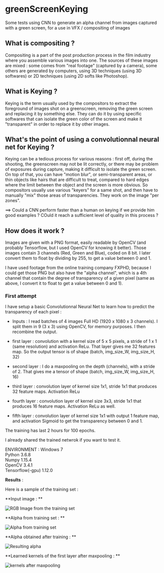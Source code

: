 # greenScreenKeying
Some tests using CNN to generate an alpha channel from images captured with a green screen, for a use in VFX / compositing of images

## What is compositing ?
Compositing is a part of the post production process in the film industry where you assemble various images into one. The sources of these images are mixed : some comes from "real footage" (captured by a camera), some others are generated by computers, using 3D techniques (using 3D softwares) or 2D techniques (using 2D softs like Photoshop). 

## What is Keying ?
Keying is the term usually used by the compositors to extract the foreground of images shot on a greenscreen, removing the green screen and replacing it by something else. They can do it by using specific softwares that can isolate the green color of the screen and make it "transparent" in order to replace it by other images.

## What's the point of using a convolutionnal neural net for Keying ?
Keying can be a tedious process for various reasons : first off, during the shooting, the greenscreen may not be lit correctly, or there may be problem of exposures during capture, making it difficult to isolate the green screen. On top of that, you can have "motion blur", or semi-transparent areas, or thin objects like hairs that are difficult to treat, compared to hard edges where the limit between the object and the screen is more obvious.
So compositors usually use various "keyers" for a same shot, and then have to manually "mix" those areas of transparencies. They work on the image "per zones".

==> Could a CNN perform faster than a human on keying if we provide him good examples ? COuld it reach a sufficient level of quality in this process ?

## How does it work ?
Images are given with a PNG format, easily readable by OpenCV (and probably Tensorflow, but I used OpenCV for knowing it better). Those images contain 3 channels (Red, Green and Blue), coded on 8 bit. I later convert them to float by dividing by 255, to get a value between 0 and 1.

I have used footage from the online training company FXPHD, because I could get those PNG but also have the "alpha channel", which is a 4th channel that contain the degree of transparency of a given pixel (same as above, I convert it to float to get a value between 0 and 1).

### First attempt

I have setup a basic Convolutionnal Neural Net to learn how to predict the transparency of each pixel :

- Inputs : I read batches of 4 images Full HD (1920 x 1080 x 3 channels). I split them in 9 (3 x 3) using OpenCV, for memory purposes. I then recombine the output.

- first layer : convolution with a kernel size of 5 x 5 pixels, a stride of 1 x 1 (same resolution) and activation ReLu. That layer gives me 32 features map. So the output tensor is of shape (batch, img_size_W, img_size_H, 32)

- second layer : I do a maxpooling on the depth (channels), with a stride of 2. That gives me a tensor of shape (batch, img_size_W, img_size_H, 16)

- third layer : convolution layer of kernel size 1x1, stride 1x1 that produces 32 feature maps. Activation ReLu

- fourth layer : convolution layer of kernel size 3x3, stride 1x1 that produces 16 feature maps. Activation ReLu as well.

- fifth layer : convolution layer of kernel size 1x1 with output 1 feature map, and activation Sigmoid to get the transparency between 0 and 1.

The training has last 2 hours for 100 epochs.

I already shared the trained netwrok if you want to test it.

ENVIRONMENT :
Windows 7  
Python 3.6.8  
Numpy 1.15.4  
OpenCV 3.4.1  
Tensorflow(-gpu) 1.12.0  

**Results** :

Here is a sample of the training set :

**Input image : **

![RGB Image from the training set](https://www.dropbox.com/s/ngawy2oygqy4rjx/Data.01.RGB.0063.png?raw=1)

**Alpha from training set : **

![Alpha from training set](https://www.dropbox.com/s/2xz5owz8x8betgc/Data.01.ALPHA.0063.png?raw=1)

**Alpha obtained after training : **

![Resulting alpha](https://www.dropbox.com/s/93rjwcmv3pyelas/reconstructedAlpha.png?raw=1)

**Learned kernels of the first layer after maxpooling : **

![kernels after maxpooling](https://www.dropbox.com/s/kr83gbaik4o3j7l/kernel_gsc_01.png?raw=1)
